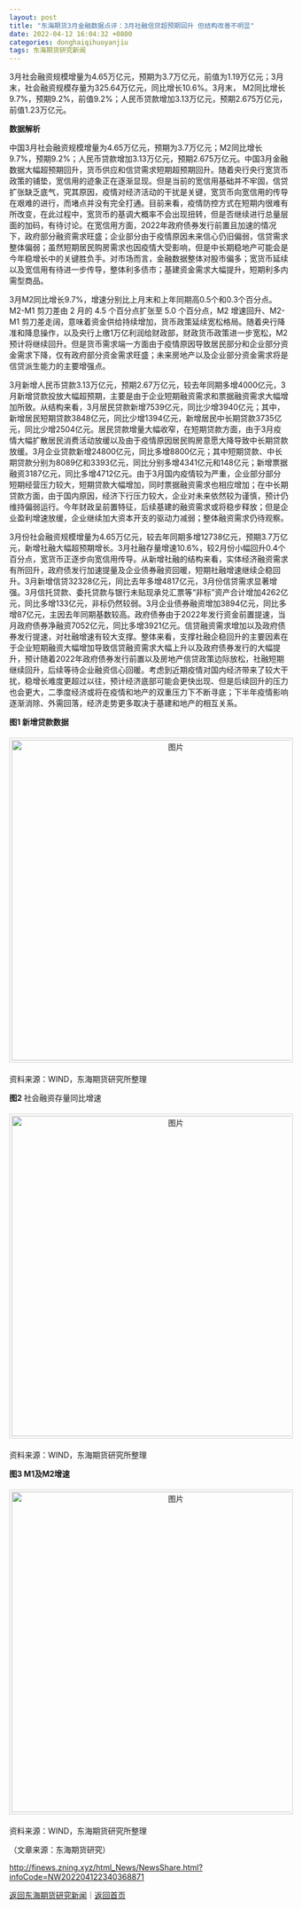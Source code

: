 ```yaml
---
layout: post
title: "东海期货3月金融数据点评：3月社融信贷超预期回升 但结构改善不明显"
date: 2022-04-12 16:04:32 +0800
categories: donghaiqihuoyanjiu
tags: 东海期货研究新闻
---
```

<p>3月社会融资规模增量为4.65万亿元，预期为3.7万亿元，前值为1.19万亿元；3月末，社会融资规模存量为325.64万亿元，同比增长10.6%。3月末， M2同比增长9.7%，预期9.2%，前值9.2%；人民币贷款增加3.13万亿元，预期2.675万亿元，前值1.23万亿元。</p><p><strong>数据解析</strong></p><p>中国3月社会融资规模增量为4.65万亿元，预期为3.7万亿元；M2同比增长9.7%，预期9.2%；人民币贷款增加3.13万亿元，预期2.675万亿元。中国3月金融数据大幅超预期回升，货币供应和信贷需求短期超预期回升。随着央行央行宽货币政策的铺垫，宽信用的迹象正在逐渐显现。但是当前的宽信用基础并不牢固，信贷扩张缺乏底气，究其原因，疫情对经济活动的干扰是关键，宽货币向宽信用的传导在艰难的进行，而堵点并没有完全打通。目前来看，疫情防控方式在短期内很难有所改变，在此过程中，宽货币的基调大概率不会出现扭转，但是否继续进行总量层面的加码，有待讨论。在宽信用方面，2022年政府债券发行前置且加速的情况下，政府部分融资需求旺盛；企业部分由于疫情原因未来信心仍旧偏弱，信贷需求整体偏弱；虽然短期居民购房需求也因疫情大受影响，但是中长期稳地产可能会是今年稳增长中的关键胜负手。对市场而言，金融数据整体对股市偏多；宽货币延续以及宽信用有待进一步传导，整体利多债市；基建资金需求大幅提升，短期利多内需型商品。</p>
 <p>3月M2同比增长9.7%，增速分别比上月末和上年同期高0.5个和0.3个百分点。M2-M1 剪刀差由 2 月的 4.5 个百分点扩张至 5.0 个百分点，M2 增速回升、M2-M1 剪刀差走阔，意味着资金供给持续增加，货币政策延续宽松格局。随着央行降准和降息操作，以及央行上缴1万亿利润给财政部，财政货币政策进一步宽松，M2预计将继续回升。但是货币需求端一方面由于疫情原因导致居民部分和企业部分资金需求下降，仅有政府部分资金需求旺盛；未来房地产以及企业部分资金需求将是信贷派生能力的主要增强点。</p>
 <p>3月新增人民币贷款3.13万亿元，预期2.67万亿元，较去年同期多增4000亿元，3月新增贷款投放大幅超预期，主要是由于企业短期融资需求和票据融资需求大幅增加所致。从结构来看，3月居民贷款新增7539亿元，同比少增3940亿元；其中，新增居民短期贷款3848亿元，同比少增1394亿元，新增居民中长期贷款3735亿元，同比少增2504亿元。居民贷款增量大幅收窄，在短期贷款方面，由于3月疫情大幅扩散居民消费活动放缓以及由于疫情原因居民购房意愿大降导致中长期贷款放缓。3月企业贷款新增24800亿元，同比多增8800亿元；其中短期贷款、中长期贷款分别为8089亿和3393亿元，同比分别多增4341亿元和148亿元；新增票据融资3187亿元，同比多增4712亿元。由于3月国内疫情较为严重，企业部分部分短期经营压力较大，短期贷款大幅增加，同时票据融资需求也相应增加；在中长期贷款方面，由于国内原因，经济下行压力较大，企业对未来依然较为谨慎，预计仍维持偏弱运行。今年财政呈前置特征，后续基建的融资需求或将稳步释放；但是企业盈利增速放缓，企业继续加大资本开支的驱动力减弱；整体融资需求仍待观察。</p>
 <p>3月份社会融资规模增量为4.65万亿元，较去年同期多增12738亿元，预期3.7万亿元，新增社融大幅超预期增长。3月社融存量增速10.6%，较2月份小幅回升0.4个百分点，宽货币正逐步向宽信用传导。从新增社融的结构来看，实体经济融资需求有所回升，政府债发行加速提量及企业债券融资回暖，短期社融增速继续企稳回升。3月新增信贷32328亿元，同比去年多增4817亿元，3月份信贷需求显著增强。3月信托贷款、委托贷款与银行未贴现承兑汇票等“非标”资产合计增加4262亿元，同比多增133亿元，非标仍然较弱。3月企业债券融资增加3894亿元，同比多增87亿元，主因去年同期基数较高。政府债券由于2022年发行资金前置提速，当月政府债券净融资7052亿元，同比多增3921亿元。信贷融资需求增加以及政府债券发行提速，对社融增速有较大支撑。整体来看，支撑社融企稳回升的主要因素在于企业短期融资大幅增加导致信贷融资需求大幅上升以及政府债券发行的大幅提升，预计随着2022年政府债券发行前置以及房地产信贷政策边际放松，社融短期继续回升，后续等待企业融资信心回暖。考虑到近期疫情对国内经济带来了较大干扰，稳增长难度更超过以往，预计经济底部可能会更快出现、但是后续回升的压力也会更大，二季度经济或将在疫情和地产的双重压力下不断寻底；下半年疫情影响逐渐消除、外需回落，经济走势更多取决于基建和地产的相互关系。</p><p><strong>图1 新增贷款数据</strong></p>
 <center><img src="https://dfscdn.dfcfw.com/download/D25727120358678090670_w478h304.jpg" alt="图片" width="578" style="border:#d1d1d1 1px solid;padding:3px;margin:5px 0;" /></center>
 <p>资料来源：WIND，东海期货研究所整理</p><p><strong>图2 </strong>社会融资存量同比增速</p>
 <center><img src="https://dfscdn.dfcfw.com/download/D24926908041136092753_w478h299.jpg" alt="图片" width="578" style="border:#d1d1d1 1px solid;padding:3px;margin:5px 0;" /></center>
 <p>资料来源：WIND，东海期货研究所整理</p><p><strong>图3 M1及M2增速</strong></p>
 <center><img src="https://dfscdn.dfcfw.com/download/D24923762703691366048_w478h301.jpg" alt="图片" width="578" style="border:#d1d1d1 1px solid;padding:3px;margin:5px 0;" /></center>
 <p>资料来源：WIND，东海期货研究所整理</p><p class="em_media">（文章来源：东海期货研究）</p>

<http://finews.zning.xyz/html_News/NewsShare.html?infoCode=NW202204122340368871>

[返回东海期货研究新闻](//finews.withounder.com/category/donghaiqihuoyanjiu.html)｜[返回首页](//finews.withounder.com/)